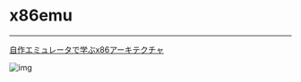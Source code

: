 # x86emu

---

[自作エミュレータで学ぶx86アーキテクチャ](https://book.mynavi.jp/ec/products/detail/id=41347)

![img](https://book.mynavi.jp/files/topics/41347_ext_06_0.jpg?v=1439261614)
